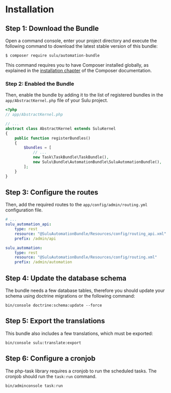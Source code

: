 # Installation

## Step 1: Download the Bundle

Open a command console, enter your project directory and execute the following
command to download the latest stable version of this bundle:

```console
$ composer require sulu/automation-bundle
```

This command requires you to have Composer installed globally, as explained in
the [installation chapter](https://getcomposer.org/doc/00-intro.md) of the
Composer documentation.

### Step 2: Enabled the Bundle

Then, enable the bundle by adding it to the list of registered bundles in the
`app/AbstractKernel.php` file of your Sulu project.

```php
<?php
// app/AbstractKernel.php

// ...
abstract class AbstractKernel extends SuluKernel
{
    public function registerBundles()
    {
        $bundles = [
            // ...
            new Task\TaskBundle\TaskBundle(),
            new Sulu\Bundle\AutomationBundle\SuluAutomationBundle(),
        ];
    }
}
```

## Step 3: Configure the routes

Then, add the required routes to the `app/config/admin/routing.yml` configuration file.

```yaml
# ...
sulu_automation_api:
    type: rest
    resource: "@SuluAutomationBundle/Resources/config/routing_api.xml"
    prefix: /admin/api

sulu_automation:
    type: rest
    resource: "@SuluAutomationBundle/Resources/config/routing.xml"
    prefix: /admin/automation
```

## Step 4: Update the database schema

The bundle needs a few database tables, therefore you should update your schema
using doctrine migrations or the following command:

```console
bin/console doctrine:schema:update --force
```

## Step 5: Export the translations

This bundle also includes a few translations, which must be exported:

```console
bin/console sulu:translate:export
```

## Step 6: Configure a cronjob

The php-task library requires a cronjob to run the scheduled tasks. The cronjob
should run the `task:run` command.

```console
bin/adminconsole task:run
```

